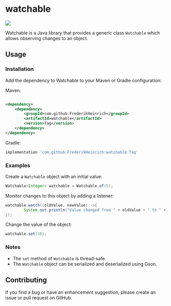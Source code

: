 # watchable

[![](https://jitpack.io/v/FrederikHeinrich/watchable.svg)](https://jitpack.io/#FrederikHeinrich/watchable)

Watchable is a Java library that provides a generic class `Watchable` which allows observing changes to an object.

## Usage

### Installation

Add the dependency to Watchable to your Maven or Gradle configuration:

Maven:

```xml

<dependency>
    <dependency>
        <groupId>com.github.FrederikHeinrich</groupId>
        <artifactId>watchable</artifactId>
        <version>Tag</version>
    </dependency>
</dependency>
```

Gradle:

```groovy
implementation 'com.github.FrederikHeinrich:watchable:Tag'
```

### Examples

Create a `Watchable` object with an initial value:

```java
Watchable<Integer> watchable = Watchable.of(5);
```

Monitor changes to this object by adding a listener:

```java
watchable.watch((oldValue, newValue) ->{
        System.out.println("Value changed from " + oldValue + " to " + newValue + ".");
});
```

Change the value of the object:

```java
watchable.set(10);
```

### Notes

- The `set` method of `Watchable` is thread-safe.
- The `Watchable` object can be serialized and deserialized using Gson.

## Contributing

If you find a bug or have an enhancement suggestion, please create an issue or pull request on GitHub.
